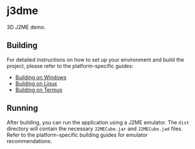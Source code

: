 # j3dme
3D J2ME demo.

## Building

For detailed instructions on how to set up your environment and build the project, please refer to the platform-specific guides:

- [Building on Windows](docs/BUILDING_WINDOWS.md)
- [Building on Linux](docs/BUILDING_LINUX.md)
- [Building on Termux](docs/BUILDING_TERMUX.md)

## Running

After building, you can run the application using a J2ME emulator. The `dist` directory will contain the necessary `J2MECube.jar` and `J2MECube.jad` files. Refer to the platform-specific building guides for emulator recommendations.
